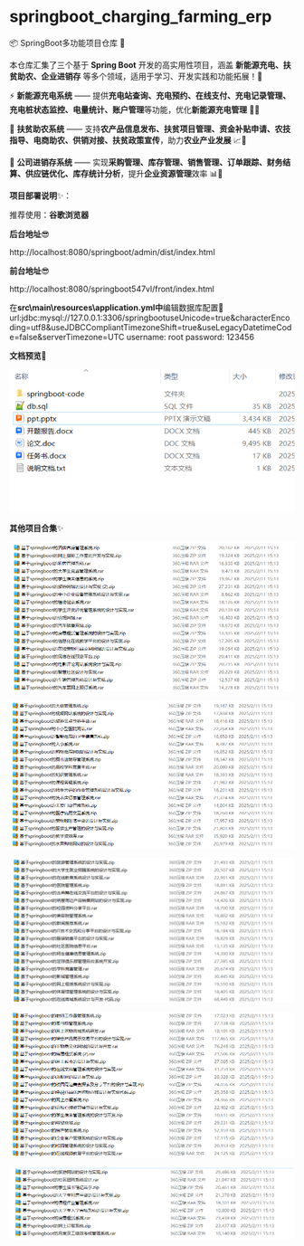 # springboot_charging_farming_erp

📦 SpringBoot多功能项目仓库 🎯

本仓库汇集了三个基于 **Spring Boot** 开发的高实用性项目，涵盖 **新能源充电、扶贫助农、企业进销存** 等多个领域，适用于学习、开发实践和功能拓展！🚀

⚡ **新能源充电系统** —— 提供**充电站查询、充电预约、在线支付、充电记录管理、充电桩状态监控、电量统计、账户管理**等功能，优化**新能源充电管理** 🔋✅

🌾 **扶贫助农系统** —— 支持**农产品信息发布、扶贫项目管理、资金补贴申请、农技指导、电商助农、供销对接、扶贫政策宣传**，助力**农业产业发展** 📈🚜

🏢 **公司进销存系统** —— 实现**采购管理、库存管理、销售管理、订单跟踪、财务结算、供应链优化、库存统计分析**，提升**企业资源管理**效率 📊💼

**项目部署说明**✨：

推荐使用：**谷歌浏览器**

**后台地址**😎

http://localhost:8080/springboot/admin/dist/index.html

**前台地址**😎

http://localhost:8080/springboot547vl/front/index.html

在**src\main\resources\application.yml中**编辑数据库配置🎉										
url:jdbc:mysql://127.0.0.1:3306/springbootuseUnicode=true&characterEncoding=utf8&useJDBCCompliantTimezoneShift=true&useLegacyDatetimeCode=false&serverTimezone=UTC
username: root
password: 123456

**文档预览**👀

![](./images/预览.png)

**其他项目合集**✨

![](./images/1.png)

![](./images/2.png)

![](images/3.png)

![](images/4.png)

![](images/5.png)